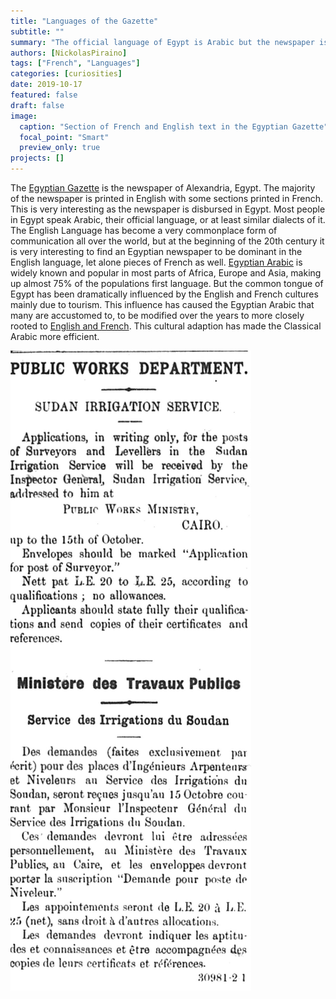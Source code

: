 ```yaml
---
title: "Languages of the Gazette"
subtitle: ""
summary: "The official language of Egypt is Arabic but the newspaper is in English and French. This is because Egypt has been influenced by many surrounding cultures."
authors: [NickolasPiraino]
tags: ["French", "Languages"]
categories: [curiosities]
date: 2019-10-17
featured: false
draft: false
image:
  caption: "Section of French and English text in the Egyptian Gazette"
  focal_point: "Smart"
  preview_only: true
projects: []
---
```

The [Egyptian Gazette](https://www.loc.gov/item/sn85054027/) is the newspaper of Alexandria, Egypt. The majority of the newspaper is printed in English with some sections printed in French. This is very interesting as the newspaper is disbursed in Egypt. Most people in Egypt speak Arabic, their official language, or at least similar dialects of it. The English Language has become a very commonplace form of communication all over the world, but at the beginning of the 20th century it is very interesting to find an Egyptian newspaper to be dominant in the English language, let alone pieces of French as well. [Egyptian Arabic](https://www.graphicmaps.com/egypt/languages) is widely known and popular in most parts of Africa, Europe and Asia, making up almost 75% of the populations first language. But the common tongue of Egypt has been dramatically influenced by the English and French cultures mainly due to tourism. This influence has caused the Egyptian Arabic that many are accustomed to, to be modified over the years to more closely rooted to [English and French](https://www.britannica.com/place/Egypt/Languages). This cultural adaption has made the Classical Arabic more efficient.

![English and French text](feature.jpg)
